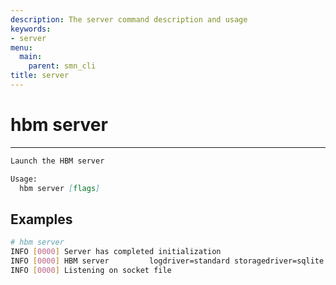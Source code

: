 ```yaml
---
description: The server command description and usage
keywords:
- server
menu:
  main:
    parent: smn_cli
title: server
---
```


# hbm server
***

```markdown
Launch the HBM server

Usage:
  hbm server [flags]
```

## Examples

```bash
# hbm server
INFO [0000] Server has completed initialization
INFO [0000] HBM server         logdriver=standard storagedriver=sqlite version=0.2.0
INFO [0000] Listening on socket file 
```
